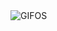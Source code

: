 <picture>
    <source media="(prefers-color-scheme: dark)" srcset="https://i.ibb.co/p4Ys15J/42836adf0826dbfa27034fc55566d3a2.gif">
    <source media="(prefers-color-scheme: light)" srcset="https://i.ibb.co/p4Ys15J/42836adf0826dbfa27034fc55566d3a2.gif">
    <img alt="GIFOS" src="https://i.ibb.co/p4Ys15J/42836adf0826dbfa27034fc55566d3a2.gif">
</picture>

